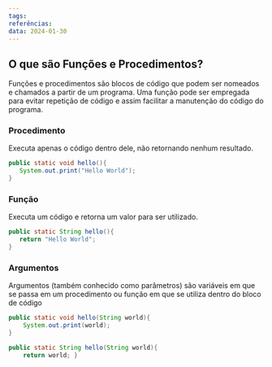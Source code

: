 ```yaml
---
tags: 
referências: 
data: 2024-01-30
---
```

## O que são Funções e Procedimentos?

Funções e procedimentos são blocos de código que podem ser nomeados e chamados a partir de um programa. Uma função pode ser empregada para evitar repetição de código e assim facilitar a manutenção do código do programa.

### Procedimento

Executa apenas o código dentro dele, não retornando nenhum resultado.

 ```Java
 public static void hello(){
 	System.out.print("Hello World");
}
 ```

### Função

Executa um código e retorna um valor para ser utilizado.

 ```Java
 public static String hello(){
 	return "Hello World";
 }
 ```

### Argumentos

Argumentos (também conhecido como parâmetros) são variáveis em que se passa em um procedimento ou função em que se utiliza dentro do bloco de código

```Java
public static void hello(String world){
	System.out.print(world);
}

public static String hello(String world){
	return world; }
```